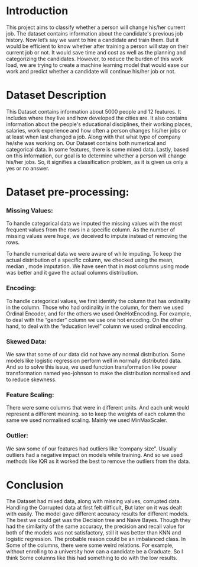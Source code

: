 # Introduction

This project aims to classify whether a person will change his/her current job. The dataset contains information about the candidate's previous job history. Now let’s say we want to hire a candidate and train them. But it would be efficient to know whether after training a person will stay on their current job or not. It would save time and cost as well as the planning and categorizing the candidates. However, to reduce the burden of this work load, we are trying to create a machine learning model that would ease our work and predict whether a candidate will continue his/her job or not. 

# Dataset Description
This Dataset contains information about 5000 people and 12 features. It includes where they live and how developed the cities are. It also contains information about the people's educational disciplines, their working places, salaries, work experience and how often a person changes his/her jobs or at least when last changed a job. Along with that what type of company he/she was working on. Our Dataset contains both numerical and categorical data. In some features, there is some mixed data. Lastly,  based on this information,  our goal is to determine whether a person will change his/her jobs. So, it signifies a classification problem, as it is given us only a yes or no answer. 

# Dataset pre-processing: 


### Missing Values: 

To handle categorical data we imputed the missing values with the most frequent values from the rows in a specific column. As the number of missing values were huge, we 		deceived to impute instead of removing the rows. 

	
To handle numerical data we were aware of while imputing. To keep the actual distribution of a specific column, we checked using the mean, median , mode imputation. We have seen that in most columns using mode was better and it gave the actual columns distribution. 

### Encoding:

To handle categorical values, we  first identify the column that has ordinality in the column. Those who had ordinality in the column, for them we used Ordinal Encoder, and for the others we used OneHotEncoding. For example, to deal with the “gender” column we use one hot encoding. On the other hand, to deal with the “education level” column we used ordinal encoding.

### Skewed Data:

We saw that some of our data did not have any normal distribution. Some models like logistic regression perform well in normally distributed data. And so to solve this issue, we used function transformation like power transformation named yeo-johnson to make the distribution normalised and to reduce skewness.

### Feature Scaling:

There were some columns that were in different units. And  each unit would represent a different meaning. so to keep the weights of each column the same we used normalised scaling. Mainly we used MinMaxScaler. 

### Outlier:

We saw some of our features had outliers like ‘company size”. Usually outliers had a negative impact on models while training. And so we used methods like IQR as it worked the best to remove the outliers from the data.

# Conclusion 
The Dataset had mixed data, along with missing values, corrupted data. Handling the Corrupted data at first felt difficult, But later on it was dealt with easily.  The model gave different accuracy results for different models. The best we could get was the Decision tree and Naive Bayes. Though they had the similarity of the same accuracy, the precision and recall value for both of the models was not satisfactory, still it was better than KNN and logistic regression. The probable reason could be an imbalanced class. In Some of the columns, there were some weird relations. For example, without enrolling to a university how can a candidate be a Graduate. So I think Some columns like this had something to do with the low results. 

